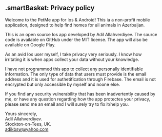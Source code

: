 ## .smartBasket: Privacy policy

Welcome to the PetMe app for Ios & Android! This ia a non-profit mobile application, designed to help find homes for all animals in Azerbaijan.

This is an open source Ios app developed by Adil Allahverdiyev. The source code is available on GitHub under the MIT license. The app will also be available on Google Play.

As an avid Ios user myself, I take privacy very seriously.
I know how irritating it is when apps collect your data without your knowledge.

I have not programmed this app to collect any personally identifiable information. The only type of data that users must provide is the email address and it is used for authetification through Firebase. The email is not encrypted but only accessible by myself and noone else. 

If you find any security vulnerability that has been inadvertently caused by me, or have any question regarding how the app protectes your privacy, please send me an email and I will surely try to fix it/help you.

Yours sincerely,  
Adil Allahverdiyev.  
Stockton-on-Tees, UK.  
adikbsw@yahoo.com